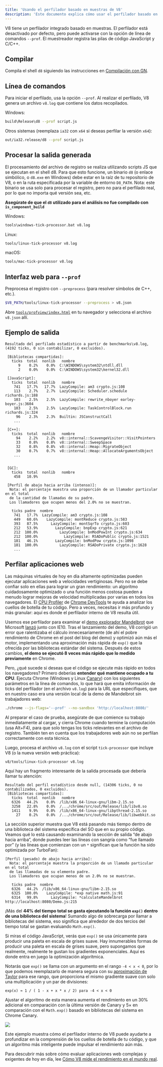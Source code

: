 ```yaml
---
title: 'Usando el perfilador basado en muestras de V8'
description: 'Este documento explica cómo usar el perfilador basado en muestras de V8.'
---
```

V8 tiene un perfilador integrado basado en muestras. El perfilador está desactivado por defecto, pero puede activarse con la opción de línea de comandos `--prof`. El muestreador registra las pilas de código JavaScript y C/C++.

## Compilar

Compila el shell `d8` siguiendo las instrucciones en [Compilación con GN](/docs/build-gn).

## Línea de comandos

Para iniciar el perfilado, usa la opción `--prof`. Al realizar el perfilado, V8 genera un archivo `v8.log` que contiene los datos recopilados.

Windows:

```bash
build\Release\d8 --prof script.js
```

Otros sistemas (reemplaza `ia32` con `x64` si deseas perfilar la versión `x64`):

```bash
out/ia32.release/d8 --prof script.js
```

## Procesar la salida generada

El procesamiento del archivo de registro se realiza utilizando scripts JS que se ejecutan en el shell d8. Para que esto funcione, un binario `d8` (o enlace simbólico, o `d8.exe` en Windows) debe estar en la raíz de tu repositorio de V8, o en la ruta especificada por la variable de entorno `D8_PATH`. Nota: este binario se usa solo para procesar el registro, pero no para el perfilado real, por lo que no importa qué versión sea, etc.

**Asegúrate de que el `d8` utilizado para el análisis no fue compilado con `is_component_build`**

Windows:

```bash
tools\windows-tick-processor.bat v8.log
```

Linux:

```bash
tools/linux-tick-processor v8.log
```

macOS:

```bash
tools/mac-tick-processor v8.log
```

## Interfaz web para `--prof`

Preprocesa el registro con `--preprocess` (para resolver símbolos de C++, etc.).

```bash
$V8_PATH/tools/linux-tick-processor --preprocess > v8.json
```

Abre [`tools/profview/index.html`](https://v8.dev/tools/head/profview) en tu navegador y selecciona el archivo `v8.json` allí.

## Ejemplo de salida

```
Resultado del perfilado estadístico a partir de benchmarks\v8.log, (4192 ticks, 0 sin contabilizar, 0 excluidos).

 [Bibliotecas compartidas]:
   ticks  total  nonlib   nombre
      9    0.2%    0.0%  C:\WINDOWS\system32\ntdll.dll
      2    0.0%    0.0%  C:\WINDOWS\system32\kernel32.dll

 [JavaScript]:
   ticks  total  nonlib   nombre
    741   17.7%   17.7%  LazyCompile: am3 crypto.js:108
    113    2.7%    2.7%  LazyCompile: Scheduler.schedule richards.js:188
    103    2.5%    2.5%  LazyCompile: rewrite_nboyer earley-boyer.js:3604
    103    2.5%    2.5%  LazyCompile: TaskControlBlock.run richards.js:324
     96    2.3%    2.3%  Builtin: JSConstructCall
    ...

 [C++]:
   ticks  total  nonlib   nombre
     94    2.2%    2.2%  v8::internal::ScavengeVisitor::VisitPointers
     33    0.8%    0.8%  v8::internal::SweepSpace
     32    0.8%    0.8%  v8::internal::Heap::MigrateObject
     30    0.7%    0.7%  v8::internal::Heap::AllocateArgumentsObject
    ...


 [GC]:
   ticks  total  nonlib   nombre
    458   10.9%

 [Perfil de abajo hacia arriba (intenso)]:
  Nota: el porcentaje muestra una proporción de un llamador particular en el total
  de la cantidad de llamadas de su padre.
  Los llamadores que ocupen menos del 2.0% no se muestran.

   ticks padre  nombre
    741   17.7%  LazyCompile: am3 crypto.js:108
    449   60.6%    LazyCompile: montReduce crypto.js:583
    393   87.5%      LazyCompile: montSqrTo crypto.js:603
    212   53.9%        LazyCompile: bnpExp crypto.js:621
    212  100.0%          LazyCompile: bnModPowInt crypto.js:634
    212  100.0%            LazyCompile: RSADoPublic crypto.js:1521
    181   46.1%        LazyCompile: bnModPow crypto.js:1098
    181  100.0%          LazyCompile: RSADoPrivate crypto.js:1628
    ...
```

## Perfilar aplicaciones web

Las máquinas virtuales de hoy en día altamente optimizadas pueden ejecutar aplicaciones web a velocidades vertiginosas. Pero no se debe confiar solo en ellas para lograr un gran rendimiento: un algoritmo cuidadosamente optimizado o una función menos costosa pueden a menudo lograr mejoras de velocidad multiplicadas por varias en todos los navegadores. El [CPU Profiler](https://developers.google.com/web/tools/chrome-devtools/evaluate-performance/reference) de [Chrome DevTools](https://developers.google.com/web/tools/chrome-devtools/) te ayuda a analizar los cuellos de botella de tu código. Pero a veces, necesitas ir más profundo y más granular: aquí es donde el perfilador interno de V8 resulta útil.

Usemos ese perfilador para examinar el [demo explorador Mandelbrot](https://web.archive.org/web/20130313064141/http://ie.microsoft.com/testdrive/performance/mandelbrotexplorer/) que Microsoft [lanzó](https://blogs.msdn.microsoft.com/ie/2012/11/13/ie10-fast-fluid-perfect-for-touch-and-available-now-for-windows-7/) junto con IE10. Tras el lanzamiento del demo, V8 corrigió un error que ralentizaba el cálculo innecesariamente (de ahí el pobre rendimiento de Chrome en el post del blog del demo) y optimizó aún más el motor, implementando una aproximación más rápida de `exp()` que la ofrecida por las bibliotecas estándar del sistema. Después de estos cambios, **el demo se ejecutó 8 veces más rápido que lo medido previamente** en Chrome.

Pero, ¿qué sucede si deseas que el código se ejecute más rápido en todos los navegadores? Primero deberías **entender qué mantiene ocupado a tu CPU**. Ejecuta Chrome (Windows y Linux [Canary](https://tools.google.com/dlpage/chromesxs)) con los siguientes parámetros en la línea de comandos, lo que hará que emita información de ticks del perfilador (en el archivo `v8.log`) para la URL que especifiques, que en nuestro caso era una versión local de la demo de Mandelbrot sin trabajadores web:

```bash
./chrome --js-flags='--prof' --no-sandbox 'http://localhost:8080/'
```

Al preparar el caso de prueba, asegúrate de que comience su trabajo inmediatamente al cargar, y cierra Chrome cuando termine la computación (usa Alt+F4), para que solo tengas los ticks relevantes en el archivo de registro. También ten en cuenta que los trabajadores web aún no se perfilan correctamente con esta técnica.

Luego, procesa el archivo `v8.log` con el script `tick-processor` que incluye V8 (o la nueva versión web práctica):

```bash
v8/tools/linux-tick-processor v8.log
```

Aquí hay un fragmento interesante de la salida procesada que debería llamar tu atención:

```
Resultado del perfil estadístico desde null, (14306 ticks, 0 no contabilizados, 0 excluidos).
 [Bibliotecas compartidas]:
   ticks  total  nonlib   nombre
   6326   44.2%    0.0%  /lib/x86_64-linux-gnu/libm-2.15.so
   3258   22.8%    0.0%  /.../chrome/src/out/Release/lib/libv8.so
   1411    9.9%    0.0%  /lib/x86_64-linux-gnu/libpthread-2.15.so
     27    0.2%    0.0%  /.../chrome/src/out/Release/lib/libwebkit.so
```

La sección superior muestra que V8 está pasando más tiempo dentro de una biblioteca del sistema específica del SO que en su propio código. Veamos qué lo está causando examinando la sección de salida “de abajo hacia arriba”, donde puedes leer las líneas con sangría como “fue llamado por” (y las líneas que comienzan con un `*` significan que la función ha sido optimizada por TurboFan):

```
[Perfil (pesado) de abajo hacia arriba]:
  Nota: el porcentaje muestra la proporción de un llamado particular en el total
  de las llamadas de su elemento padre.
  Los llamadores que ocupan menos de un 2.0% no se muestran.

   ticks padre  nombre
   6326   44.2%  /lib/x86_64-linux-gnu/libm-2.15.so
   6325  100.0%    LazyCompile: *exp native math.js:91
   6314   99.8%      LazyCompile: *calculateMandelbrot http://localhost:8080/Demo.js:215
```

¡Más del **44% del tiempo total se gasta ejecutando la función `exp()` dentro de una biblioteca del sistema**! Sumando algo de sobrecarga por llamar a bibliotecas del sistema, eso significa que alrededor de dos tercios del tiempo total se gastan evaluando `Math.exp()`.

Si miras el código JavaScript, verás que `exp()` se usa únicamente para producir una paleta en escala de grises suave. Hay innumerables formas de producir una paleta en escala de grises suave, pero supongamos que realmente, realmente te gustan los gradientes exponenciales. Aquí es donde entra en juego la optimización algorítmica.

Notarás que `exp()` se llama con un argumento en el rango `-4 < x < 0`, por lo que podemos reemplazarlo de manera segura con su [aproximación de Taylor](https://es.wikipedia.org/wiki/Serie_de_Taylor) para ese rango, que proporciona el mismo gradiente suave con solo una multiplicación y un par de divisiones:

```
exp(x) ≈ 1 / ( 1 - x + x * x / 2) para -4 < x < 0
```

Ajustar el algoritmo de esta manera aumenta el rendimiento en un 30% adicional en comparación con la última versión de Canary y 5× en comparación con el `Math.exp()` basado en bibliotecas del sistema en Chrome Canary.

![](/_img/docs/profile/mandelbrot.png)

Este ejemplo muestra cómo el perfilador interno de V8 puede ayudarte a profundizar en la comprensión de los cuellos de botella de tu código, y que un algoritmo más inteligente puede impulsar el rendimiento aún más.

Para descubrir más sobre cómo evaluar aplicaciones web complejas y exigentes de hoy en día, lee [Cómo V8 mide el rendimiento en el mundo real](/blog/real-world-performance).
